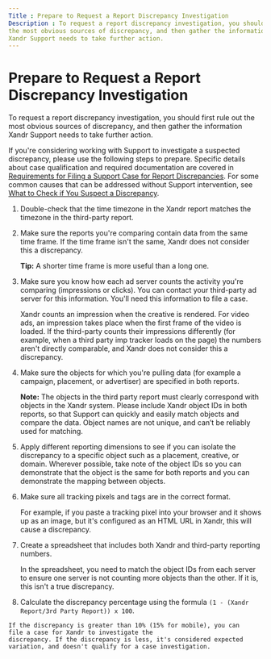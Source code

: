 ```yaml
---
Title : Prepare to Request a Report Discrepancy Investigation
Description : To request a report discrepancy investigation, you should first rule out
the most obvious sources of discrepancy, and then gather the information
Xandr Support needs to take further action.
---
```



# Prepare to Request a Report Discrepancy Investigation



To request a report discrepancy investigation, you should first rule out
the most obvious sources of discrepancy, and then gather the information
Xandr Support needs to take further action.



If you're considering working with Support to investigate a suspected
discrepancy, please use the following steps to prepare. Specific details
about case qualification and required documentation are covered in <a
href="requirements-for-filing-a-support-case-for-report-discrepancies.md"
class="xref"
title="To file a case exploring a possible report discrepancy with Product Support, you need to gather reports, including object IDs for the relevant objects, and create a spreadsheet that shows a discrepancy greater than 10% (15% for mobile).">Requirements
for Filing a Support Case for Report Discrepancies</a>. For some common
causes that can be addressed without Support intervention, see
<a href="what-to-check-if-you-suspect-a-report-discrepancy.md"
class="xref"
title="Report discrepancies have a number of common causes. Before you begin a fuller investigation, consider common potential causes like time frames, time zone differences, measurement units, macro configuration errors, and differences in how ad servers count impressions.">What
to Check if You Suspect a Discrepancy</a>.





1.  Double-check that the time timezone in the
    Xandr report matches the timezone in the
    third-party report.
2.  Make sure the reports you're comparing contain
    data from the same time frame. If the time frame isn't the same,
    Xandr does not consider this a discrepancy.
    
    

    

    <b>Tip:</b> A shorter time frame is more
    useful than a long one.

    

    
3.  Make sure you know how each ad server counts
    the activity you're comparing (impressions or clicks). You can
    contact your third-party ad server for this information. You'll need
    this information to file a case.
    

    Xandr counts an impression when the creative
    is rendered. For video ads, an impression takes place when the first
    frame of the video is loaded. If the third-party counts their
    impressions differently (for example, when a third party imp tracker
    loads on the page) the numbers aren't directly comparable, and
    Xandr does not consider this a discrepancy.

    
4.  Make sure the objects for which you're pulling
    data (for example a campaign, placement, or advertiser) are
    specified in both reports. 
    

    

    <b>Note:</b> The objects in the third
    party report must clearly correspond with objects in the
    Xandr system. Please include
    Xandr object IDs in both reports, so that
    Support can quickly and easily match objects and compare the data.
    Object names are not unique, and can’t be reliably used for
    matching.

    

    
5.  Apply different reporting dimensions to see if
    you can isolate the discrepancy to a specific object such as a
    placement, creative, or domain. Wherever possible, take note of the
    object IDs so you can demonstrate that the object is the same for
    both reports and you can demonstrate the mapping between
    objects.
6.  Make sure all tracking pixels and tags are in
    the correct format.
    

    For example, if you paste a tracking pixel into your browser and it
    shows up as an image, but it's configured as an HTML URL in
    Xandr, this will cause a discrepancy.

    
7.  Create a spreadsheet that includes both
    Xandr and third-party reporting
    numbers.
    

    In the spreadsheet, you need to match the object IDs from each
    server to ensure one server is not counting more objects than the
    other. If it is, this isn't a true discrepancy.

    
8.   Calculate the discrepancy percentage using the
    formula `(1 - (Xandr Report/3rd Party Report)) x 100`. 
    

    If the discrepancy is greater than 10% (15% for mobile), you can
    file a case for Xandr to investigate the
    discrepancy. If the discrepancy is less, it's considered expected
    variation, and doesn't qualify for a case investigation.

    






